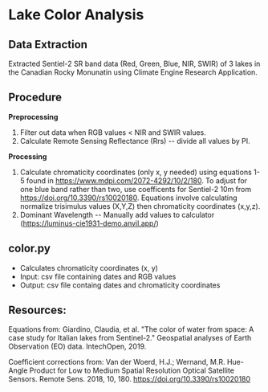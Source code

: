 # Lake Color Analysis

## Data Extraction
Extracted Sentiel-2 SR band data (Red, Green, Blue, NIR, SWIR) of 3 lakes in the Canadian Rocky Monunatin using Climate Engine Research Application.

## Procedure
**Preprocessing**
1. Filter out data when RGB values < NIR and SWIR values.
2. Calculate Remote Sensing Reflectance (Rrs) -- divide all values by PI.

**Processing**
1. Calculate chromaticity coordinates (only x, y needed) using equations 1-5 found in https://www.mdpi.com/2072-4292/10/2/180. To adjust for one blue band rather than two, use coefficents for Sentiel-2 10m from https://doi.org/10.3390/rs10020180. Equations involve calculating normalize trisimulus values (X,Y,Z) then chromaticity coordinates (x,y,z).
2. Dominant Wavelength -- Manually add values to calculator (https://luminus-cie1931-demo.anvil.app/)

## color.py
* Calculates chromaticity coordinates (x, y)
* Input: csv file containing dates and RGB values
* Output: csv file containg dates and chromaticity coordinates


## Resources:
Equations from:
Giardino, Claudia, et al. "The color of water from space: 
A case study for Italian lakes from Sentinel-2." Geospatial 
analyses of Earth Observation (EO) data. IntechOpen, 2019.

Coefficient corrections from:
Van der Woerd, H.J.; Wernand, M.R. Hue-Angle Product for 
Low to Medium Spatial Resolution Optical Satellite Sensors. 
Remote Sens. 2018, 10, 180. https://doi.org/10.3390/rs10020180

